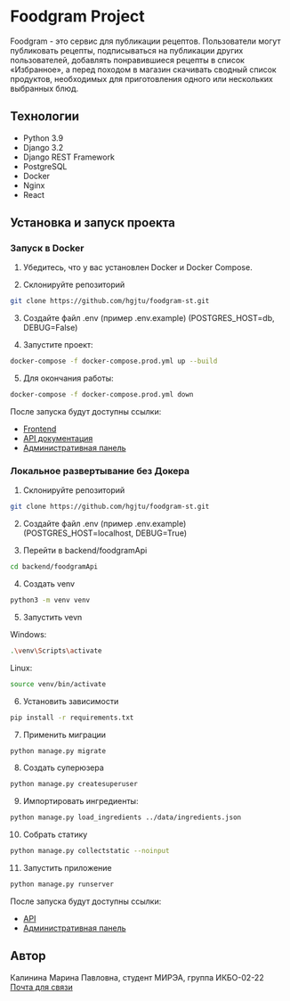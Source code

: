 # Foodgram Project

Foodgram - это сервис для публикации рецептов. Пользователи могут публиковать рецепты, подписываться на публикации других пользователей, добавлять понравившиеся рецепты в список «Избранное», а перед походом в магазин скачивать сводный список продуктов, необходимых для приготовления одного или нескольких выбранных блюд.

## Технологии

- Python 3.9
- Django 3.2
- Django REST Framework
- PostgreSQL
- Docker
- Nginx
- React

## Установка и запуск проекта

### Запуск в Docker

1. Убедитесь, что у вас установлен Docker и Docker Compose.

2. Склонируйте репозиторий
```bash
git clone https://github.com/hgjtu/foodgram-st.git
```

3. Создайте файл .env (пример .env.example) (POSTGRES_HOST=db, DEBUG=False)

4. Запустите проект:
```bash
docker-compose -f docker-compose.prod.yml up --build
```

5. Для окончания работы:
```bash
docker-compose -f docker-compose.prod.yml down
```

После запуска будут доступны ссылки:
- [Frontend](http://localhost)
- [API документация](http://localhost/api/docs/)
- [Административная панель](http://localhost/admin/)

### Локальное развертывание без Докера

1. Склонируйте репозиторий
```bash
git clone https://github.com/hgjtu/foodgram-st.git
```

2. Создайте файл .env (пример .env.example) (POSTGRES_HOST=localhost, DEBUG=True)

3. Перейти в backend/foodgramApi
```bash
cd backend/foodgramApi
```

4. Создать venv
```bash
python3 -m venv venv
```

5. Запустить vevn

Windows:
```bash
.\venv\Scripts\activate
```
Linux:
```bash
source venv/bin/activate
```

6. Установить зависимости
```bash
pip install -r requirements.txt
```

7. Применить миграции
```bash
python manage.py migrate
```

8. Создать суперюзера
```bash
python manage.py createsuperuser
```

9. Импортировать ингредиенты:
```bash
python manage.py load_ingredients ../data/ingredients.json
```

10. Собрать статику
```bash
python manage.py collectstatic --noinput
```

11. Запустить приложение
```bash
python manage.py runserver
```

После запуска будут доступны ссылки:
- [API](http://localhost:8000/api/)
- [Административная панель](http://localhost:8000/admin/)


## Автор
Калинина Марина Павловна, студент МИРЭА, группа ИКБО-02-22\
[Почта для связи](kalinina.m.p@edu.mirea.ru)

